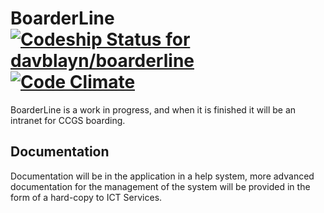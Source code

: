 # BoarderLine [ ![Codeship Status for davblayn/boarderline](https://www.codeship.io/projects/7c3e07a0-9945-0130-7db6-16496545fd13/status?branch=master)](https://www.codeship.io/projects/3221) [![Code Climate](https://codeclimate.com/github/davblayn/boarderline.png)](https://codeclimate.com/github/davblayn/boarderline)
BoarderLine is a work in progress, and when it is finished it will be an intranet for CCGS boarding.

## Documentation
Documentation will be in the application in a help system, more advanced documentation for the management of the system will be provided in the form of a hard-copy to ICT Services.